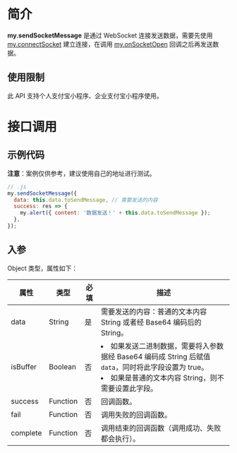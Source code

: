 # 简介

**my.sendSocketMessage** 是通过 WebSocket 连接发送数据，需要先使用 [my.connectSocket](/mini/api/vx19c3) 建立连接，在调用 [my.onSocketOpen](/mini/api/itm5og) 回调之后再发送数据。

## 使用限制

此 API 支持个人支付宝小程序、企业支付宝小程序使用。

# 接口调用

## 示例代码

**注意**：案例仅供参考，建议使用自己的地址进行测试。

```javascript
// .js
my.sendSocketMessage({
  data: this.data.toSendMessage, // 需要发送的内容
  success: res => {
    my.alert({ content: '数据发送！' + this.data.toSendMessage });
  },
});
```

## 入参

Object 类型，属性如下：

| **属性** | **类型** | **必填** | **描述** |
| --- | --- | --- | --- |
| data | String | 是 | 需要发送的内容：普通的文本内容 String 或者经 Base64 编码后的 String。 |
| isBuffer | Boolean | 否 | <li>如果发送二进制数据，需要将入参数据经 Base64 编码成 String 后赋值 `data`，同时将此字段设置为 true。</li><li>如果是普通的文本内容 String，则不需要设置此字段。</li> |
| success | Function | 否 | 回调函数。 |
| fail | Function | 否 | 调用失败的回调函数。 |
| complete | Function | 否 | 调用结束的回调函数（调用成功、失败都会执行）。 |
